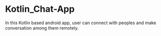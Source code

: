 # Kotlin_Chat-App
In this Kotlin based android app, user can connect with peoples and make conversation among them remotely.
